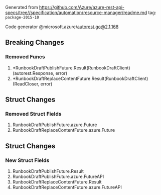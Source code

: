 Generated from https://github.com/Azure/azure-rest-api-specs/tree//specification/automation/resource-manager/readme.md tag: `package-2015-10`

Code generator @microsoft.azure/autorest.go@2.1.168

## Breaking Changes

### Removed Funcs

1. *RunbookDraftPublishFuture.Result(RunbookDraftClient) (autorest.Response, error)
1. *RunbookDraftReplaceContentFuture.Result(RunbookDraftClient) (ReadCloser, error)

## Struct Changes

### Removed Struct Fields

1. RunbookDraftPublishFuture.azure.Future
1. RunbookDraftReplaceContentFuture.azure.Future

## Struct Changes

### New Struct Fields

1. RunbookDraftPublishFuture.Result
1. RunbookDraftPublishFuture.azure.FutureAPI
1. RunbookDraftReplaceContentFuture.Result
1. RunbookDraftReplaceContentFuture.azure.FutureAPI
